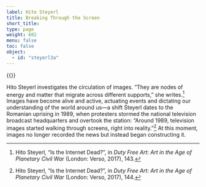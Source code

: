 ```yaml
---
label: Hito Steyerl
title: Breaking Through the Screen
short_title:
type: page
weight: 602
menu: false
toc: false
object:
  - id: "steyerl3a"
---
```


{{<q-figure id="steyerl3a">}}

Hito Steyerl investigates the circulation of images. “They are nodes of energy and matter that migrate across different supports,” she writes.[^1] Images have become alive and active, actuating events and dictating our understanding of the world around us—a shift Steyerl dates to the Romanian uprising in 1989, when protesters stormed the national television broadcast headquarters and overtook the station: “Around 1989, television images started walking through screens, right into reality.”[^2] At this moment, images no longer recorded the news but instead began constructing it.

[^1]: Hito Steyerl, “Is the Internet Dead?”, in *Duty Free Art: Art in the Age of Planetary Civil War* (London: Verso, 2017), 143.

[^2]: Hito Steyerl, “Is the Internet Dead?”, in *Duty Free Art: Art in the Age of Planetary Civil War* (London: Verso, 2017), 144.
